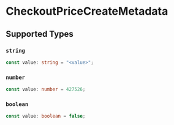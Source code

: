 # CheckoutPriceCreateMetadata


## Supported Types

### `string`

```typescript
const value: string = "<value>";
```

### `number`

```typescript
const value: number = 427526;
```

### `boolean`

```typescript
const value: boolean = false;
```

